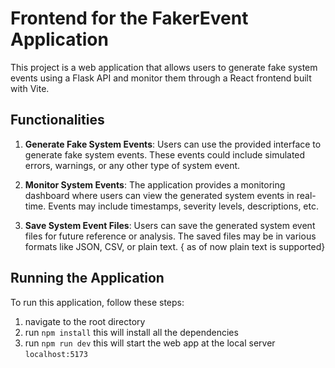 # Frontend for the FakerEvent Application

This project is a web application that allows users to generate fake system events using a Flask API and monitor them through a React frontend built with Vite.

## Functionalities

1. **Generate Fake System Events**: Users can use the provided interface to generate fake system events. These events could include simulated errors, warnings, or any other type of system event.

2. **Monitor System Events**: The application provides a monitoring dashboard where users can view the generated system events in real-time. Events may include timestamps, severity levels, descriptions, etc.

3. **Save System Event Files**: Users can save the generated system event files for future reference or analysis. The saved files may be in various formats like JSON, CSV, or plain text. { as of now plain text is supported}

## Running the Application

To run this application, follow these steps:

1. navigate to the root directory
2. run ```npm install``` this will install all the dependencies
3. run ```npm run dev``` this will start the web app at the local server ```localhost:5173```
